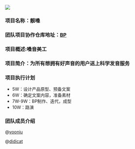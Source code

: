![](http://img.25pp.com/uploadfile/soft/images/2014/1104/20141104124836745.jpg)
### 项目名称：靓嗓
### 团队项目协作仓库地址：[BP](https://github.com/vooniu/Business-Plan)
### 项目概述:嗓音美工   
### 项目简介：为所有想拥有好声音的用户送上科学发音服务
### 项目执行计划
* 5W：设计产品原型、预备文案
* 6W：确定文案内容，准备素材
* 7W-9W：BP制作、迭代，成型
* 10W：路演

### 团队成员介绍
@[vooniu](https://github.com/vooniu)

@[didicat](https://github.com/Didicat)
